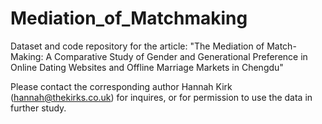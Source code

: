 # Mediation_of_Matchmaking
Dataset and code repository for the article: "The Mediation of Match-Making: A Comparative Study of Gender and Generational Preference in Online Dating Websites and Offline Marriage Markets in Chengdu" 

Please contact the corresponding author Hannah Kirk (hannah@thekirks.co.uk) for inquires, or for permission to use the data in further study. 

